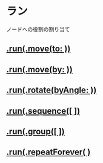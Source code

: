 # ラン

ノードへの役割の割り当て

## [.run(.move(to: ))](https://github.com/ghsumiyasu/Swift/blob/main/README-SpriteNode-RunMoveTo-jp.md)
## [.run(.move(by: ))](https://github.com/ghsumiyasu/Swift/blob/main/README-SpriteNode-RunMoveBy-jp.md)
## [.run(.rotate(byAngle: ))](https://github.com/ghsumiyasu/Swift/blob/main/README-SpriteNode-RunRotate-jp.md)
## [.run(.sequence([ ])](https://github.com/ghsumiyasu/Swift/blob/main/README-SpriteNode-RunSequence-jp.md)
## [.run(.group([ ])](https://github.com/ghsumiyasu/Swift/blob/main/README-SpriteNode-RunGroup-jp.md)
## [.run(.repeatForever( )](https://github.com/ghsumiyasu/Swift/blob/main/README-SpriteNode-RepeatForever-jp.md)